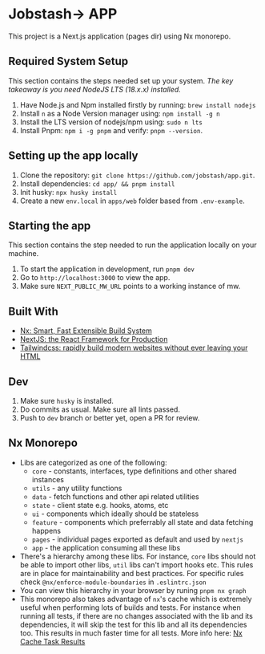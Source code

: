 # Jobstash-> APP

This project is a Next.js application (pages dir) using Nx monorepo.

## Required System Setup

This section contains the steps needed set up your system.
_The key takeaway is you need NodeJS LTS (18.x.x) installed._

1. Have Node.js and Npm installed firstly by running: `brew install nodejs`
2. Install `n` as a Node Version manager using: `npm install -g n`
3. Install the LTS version of nodejs/npm using: `sudo n lts`
4. Install Pnpm: `npm i -g pnpm` and verify: `pnpm --version`.

## Setting up the app locally

1. Clone the repository: `git clone https://github.com/jobstash/app.git`.
2. Install dependencies: `cd app/ && pnpm install`
3. Init husky: `npx husky install`
4. Create a new `env.local` in `apps/web` folder based from `.env-example`.

## Starting the app

This section contains the step needed to run the application locally on your machine.

1. To start the application in development, run `pnpm dev`
2. Go to `http://localhost:3000` to view the app.
3. Make sure `NEXT_PUBLIC_MW_URL` points to a working instance of mw.

## Built With

- [Nx: Smart, Fast Extensible Build System](https://nx.dev)
- [NextJS: the React Framework for Production](https://nextjs.org/docs)
- [Tailwindcss: rapidly build modern websites without ever leaving your HTML](https://tailwindcss.com/)

## Dev

1. Make sure `husky` is installed.
2. Do commits as usual. Make sure all lints passed.
3. Push to `dev` branch or better yet, open a PR for review.

## Nx Monorepo

- Libs are categorized as one of the following:
  - `core` - constants, interfaces, type definitions and other shared instances
  - `utils` - any utility functions
  - `data` - fetch functions and other api related utilities
  - `state` - client state e.g. hooks, atoms, etc
  - `ui` - components which ideally should be stateless
  - `feature` - components which preferrably all state and data fetching happens
  - `pages` - individual pages exported as default and used by `nextjs`
  - `app` - the application consuming all these libs
- There's a hierarchy among these libs. For instance, `core` libs should not be able to import other libs, `util` libs can't import hooks etc. This rules are in place for maintainability and best practices. For specific rules check `@nx/enforce-module-boundaries` in `.eslintrc.json`
- You can view this hierarchy in your browser by runing `pnpm nx graph`
- This monorepo also takes advantage of `nx`'s cache which is extremely useful when performing lots of builds and tests. For instance when running all tests, if there are no changes associated with the lib and its dependencies, it will skip the test for this lib and all its dependencies too. This results in much faster time for all tests. More info here: [Nx Cache Task Results](https://nx.dev/core-features/cache-task-results)
